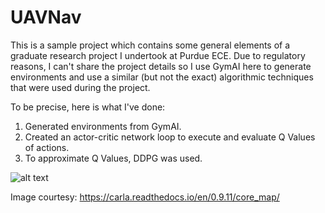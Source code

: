 # UAVNav
This is a sample project which contains some general elements of a graduate research project I undertook at Purdue ECE. 
Due to regulatory reasons, I can't share the project details so I use GymAI here to generate environments and use a similar (but not the exact) algorithmic techniques that were used during the project. 

To be precise, here is what I've done:
  1. Generated environments from GymAI.
  2. Created an actor-critic network loop to execute and evaluate Q Values of actions.
  3. To approximate Q Values, DDPG was used.

![alt text](https://github.com/Kushagrkapoor/UAVNav/assets/48654665/deb44a9a-462d-4637-9000-1011617ab308)

Image courtesy: https://carla.readthedocs.io/en/0.9.11/core_map/
